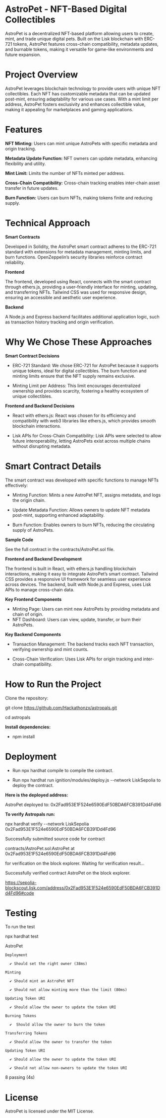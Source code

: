 # AstroPet - NFT-Based Digital Collectibles

AstroPet is a decentralized NFT-based platform allowing users to create, mint, and trade unique digital pets. Built on the Lisk blockchain with ERC-721 tokens, AstroPet features cross-chain compatibility, metadata updates, and burnable tokens, making it versatile for game-like environments and future expansion.

# Project Overview

AstroPet leverages blockchain technology to provide users with unique NFT collectibles. Each NFT has customizable metadata that can be updated post-mint, ensuring adaptability for various use cases. With a mint limit per address, AstroPet fosters exclusivity and enhances collectible value, making it appealing for marketplaces and gaming applications.

# Features

**NFT Minting:** Users can mint unique AstroPets with specific metadata and origin tracking.

**Metadata Update Function:** NFT owners can update metadata, enhancing flexibility and utility.

**Mint Limit:** Limits the number of NFTs minted per address.

**Cross-Chain Compatibility:** Cross-chain tracking enables inter-chain asset transfer in future updates.

**Burn Function:** Users can burn NFTs, making tokens finite and reducing supply.

# Technical Approach

**Smart Contracts**

Developed in Solidity, the AstroPet smart contract adheres to the ERC-721 standard with extensions for metadata management, minting limits, and burn functions. OpenZeppelin’s security libraries reinforce contract reliability.

**Frontend**

The frontend, developed using React, connects with the smart contract through ethers.js, providing a user-friendly interface for minting, updating, and transferring NFTs. Tailwind CSS was used for responsive design, ensuring an accessible and aesthetic user experience.

**Backend**

A Node.js and Express backend facilitates additional application logic, such as transaction history tracking and origin verification. 

# Why We Chose These Approaches

**Smart Contract Decisions**

- ERC-721 Standard: We chose ERC-721 for AstroPet because it supports unique tokens, ideal for digital collectibles. The burn function and minting limits ensure that the NFT supply remains exclusive.

- Minting Limit per Address: This limit encourages decentralized ownership and provides scarcity, fostering a healthy ecosystem of unique collectibles.

**Frontend and Backend Decisions**

- React with ethers.js: React was chosen for its efficiency and compatibility with web3 libraries like ethers.js, which provides smooth blockchain interactions.

- Lisk APIs for Cross-Chain Compatibility: Lisk APIs were selected to allow future interoperability, letting AstroPets exist across multiple chains without disrupting metadata.


# Smart Contract Details

The smart contract was developed with specific functions to manage NFTs effectively:

- Minting Function: Mints a new AstroPet NFT, assigns metadata, and logs the origin chain.

- Update Metadata Function: Allows owners to update NFT metadata post-mint, supporting enhanced adaptability.

- Burn Function: Enables owners to burn NFTs, reducing the circulating supply of AstroPets.

**Sample Code**

See the full contract in the contracts/AstroPet.sol file.

**Frontend and Backend Development**

The frontend is built in React, with ethers.js handling blockchain interactions, making it easy to integrate AstroPet’s smart contract. Tailwind CSS provides a responsive UI framework for seamless user experience across devices. The backend, built with Node.js and Express, uses Lisk APIs to manage cross-chain data.

**Key Frontend Components**

- Minting Page: Users can mint new AstroPets by providing metadata and chain of origin.
- NFT Dashboard: Users can view, update, transfer, or burn their AstroPets.

**Key Backend Components**

- Transaction Management: The backend tracks each NFT transaction, verifying ownership and mint counts.

- Cross-Chain Verification: Uses Lisk APIs for origin tracking and inter-chain compatibility.

# How to Run the Project

Clone the repository:

git clone https://github.com/Hackathonzx/astropals.git

cd astropals

**Install dependencies:**

- npm install

# Deployment

- Run npx hardhat compile to compile the contract.

- Run npx hardhat run ignition/modules/deploy.js --network LiskSepolia to deploy the contract.

**Here is the deployed address:**

AstroPet deployed to: 0x2Fad953E1F524e6590EdF50BDA6FCB391Dd4Fd96

**To verify Astropals run:**

 npx hardhat verify --network LiskSepolia 0x2Fad953E1F524e6590EdF50BDA6FCB391Dd4Fd96

Successfully submitted source code for contract

contracts/AstroPet.sol:AstroPet at 0x2Fad953E1F524e6590EdF50BDA6FCB391Dd4Fd96

for verification on the block explorer. Waiting for verification result...

Successfully verified contract AstroPet on the block explorer.

https://sepolia-blockscout.lisk.com/address/0x2Fad953E1F524e6590EdF50BDA6FCB391Dd4Fd96#code

# Testing

To run the test

npx hardhat test


  AstroPet

    Deployment

      ✔ Should set the right owner (38ms)

    Minting

      ✔ Should mint an AstroPet NFT

      ✔ Should not allow minting more than the limit (80ms)

    Updating Token URI

      ✔ Should allow the owner to update the token URI

    Burning Tokens

      ✔  Should allow the owner to burn the token

    Transferring Tokens

      ✔ Should allow the owner to transfer the token

    Updating Token URI

      ✔ Should allow the owner to update the token URI
      
      ✔ Should not allow non-owners to update the token URI


  8 passing (4s)


# License
AstroPet is licensed under the MIT License.